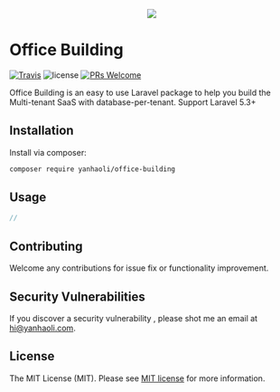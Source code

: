 <p align="center">
  <img src="http://yanhaoli.com/office-building/logo.svg" />
</p>

# Office Building
[![Travis](https://img.shields.io/travis/yanhao-li/office-building.svg)](https://travis-ci.org/yanhao-li/office-building) ![license](https://img.shields.io/github/license/mashape/apistatus.svg) [![PRs Welcome](https://img.shields.io/badge/PRs-welcome-brightgreen.svg)](CONTRIBUTING.md#pull-requests)

Office Building is an easy to use Laravel package to help you build the Multi-tenant SaaS with database-per-tenant.
Support Laravel 5.3+

## Installation

Install via composer:
```bash
composer require yanhaoli/office-building
```

## Usage

``` php
//
```

## Contributing
Welcome any contributions for issue fix or functionality improvement.

## Security Vulnerabilities

If you discover a security vulnerability , please shot me an email at hi@yanhaoli.com.

## License

The MIT License (MIT). Please see [MIT license](http://opensource.org/licenses/MIT) for more information.

